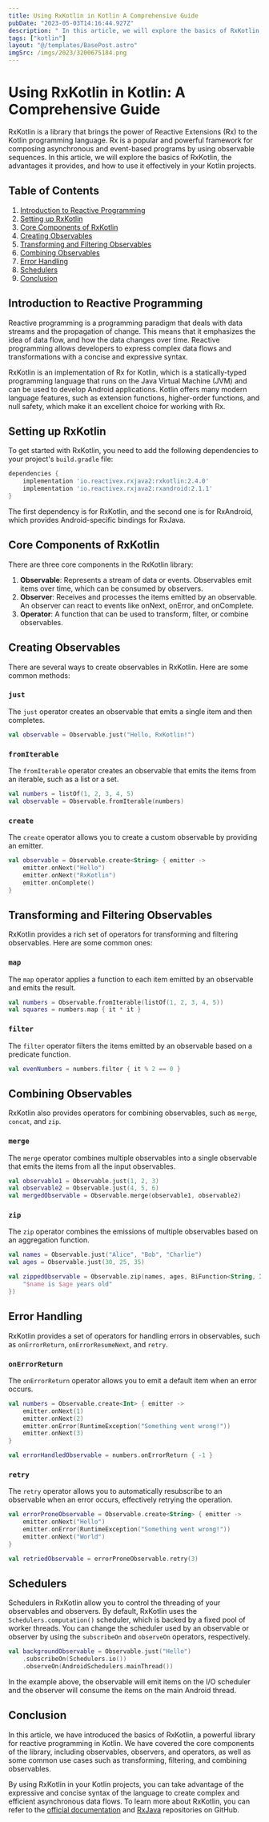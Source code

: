 ```yaml
---
title: Using RxKotlin in Kotlin A Comprehensive Guide
pubDate: "2023-05-03T14:16:44.927Z"
description: " In this article, we will explore the basics of RxKotlin, the advantages it provides, and how to use it effectively in your Kotlin projects."
tags: ["kotlin"]
layout: "@/templates/BasePost.astro"
imgSrc: /imgs/2023/3200675184.png
---
```

# Using RxKotlin in Kotlin: A Comprehensive Guide

RxKotlin is a library that brings the power of Reactive Extensions (Rx) to the Kotlin programming language. Rx is a popular and powerful framework for composing asynchronous and event-based programs by using observable sequences. In this article, we will explore the basics of RxKotlin, the advantages it provides, and how to use it effectively in your Kotlin projects.

## Table of Contents

1. [Introduction to Reactive Programming](#introduction-to-reactive-programming)
2. [Setting up RxKotlin](#setting-up-rxkotlin)
3. [Core Components of RxKotlin](#core-components-of-rxkotlin)
4. [Creating Observables](#creating-observables)
5. [Transforming and Filtering Observables](#transforming-and-filtering-observables)
6. [Combining Observables](#combining-observables)
7. [Error Handling](#error-handling)
8. [Schedulers](#schedulers)
9. [Conclusion](#conclusion)

## Introduction to Reactive Programming

Reactive programming is a programming paradigm that deals with data streams and the propagation of change. This means that it emphasizes the idea of data flow, and how the data changes over time. Reactive programming allows developers to express complex data flows and transformations with a concise and expressive syntax.

RxKotlin is an implementation of Rx for Kotlin, which is a statically-typed programming language that runs on the Java Virtual Machine (JVM) and can be used to develop Android applications. Kotlin offers many modern language features, such as extension functions, higher-order functions, and null safety, which make it an excellent choice for working with Rx.

## Setting up RxKotlin

To get started with RxKotlin, you need to add the following dependencies to your project's `build.gradle` file:

```groovy
dependencies {
    implementation 'io.reactivex.rxjava2:rxkotlin:2.4.0'
    implementation 'io.reactivex.rxjava2:rxandroid:2.1.1'
}
```

The first dependency is for RxKotlin, and the second one is for RxAndroid, which provides Android-specific bindings for RxJava.

## Core Components of RxKotlin

There are three core components in the RxKotlin library:

1. **Observable**: Represents a stream of data or events. Observables emit items over time, which can be consumed by observers.
2. **Observer**: Receives and processes the items emitted by an observable. An observer can react to events like onNext, onError, and onComplete.
3. **Operator**: A function that can be used to transform, filter, or combine observables.

## Creating Observables

There are several ways to create observables in RxKotlin. Here are some common methods:

### `just`

The `just` operator creates an observable that emits a single item and then completes.

```kotlin
val observable = Observable.just("Hello, RxKotlin!")
```

### `fromIterable`

The `fromIterable` operator creates an observable that emits the items from an iterable, such as a list or a set.

```kotlin
val numbers = listOf(1, 2, 3, 4, 5)
val observable = Observable.fromIterable(numbers)
```

### `create`

The `create` operator allows you to create a custom observable by providing an emitter.

```kotlin
val observable = Observable.create<String> { emitter ->
    emitter.onNext("Hello")
    emitter.onNext("RxKotlin")
    emitter.onComplete()
}
```

## Transforming and Filtering Observables

RxKotlin provides a rich set of operators for transforming and filtering observables. Here are some common ones:

### `map`

The `map` operator applies a function to each item emitted by an observable and emits the result.

```kotlin
val numbers = Observable.fromIterable(listOf(1, 2, 3, 4, 5))
val squares = numbers.map { it * it }
```

### `filter`

The `filter` operator filters the items emitted by an observable based on a predicate function.

```kotlin
val evenNumbers = numbers.filter { it % 2 == 0 }
```

## Combining Observables

RxKotlin also provides operators for combining observables, such as `merge`, `concat`, and `zip`.

### `merge`

The `merge` operator combines multiple observables into a single observable that emits the items from all the input observables.

```kotlin
val observable1 = Observable.just(1, 2, 3)
val observable2 = Observable.just(4, 5, 6)
val mergedObservable = Observable.merge(observable1, observable2)
```

### `zip`

The `zip` operator combines the emissions of multiple observables based on an aggregation function.

```kotlin
val names = Observable.just("Alice", "Bob", "Charlie")
val ages = Observable.just(30, 25, 35)

val zippedObservable = Observable.zip(names, ages, BiFunction<String, Int, String> { name, age ->
    "$name is $age years old"
})
```

## Error Handling

RxKotlin provides a set of operators for handling errors in observables, such as `onErrorReturn`, `onErrorResumeNext`, and `retry`.

### `onErrorReturn`

The `onErrorReturn` operator allows you to emit a default item when an error occurs.

```kotlin
val numbers = Observable.create<Int> { emitter ->
    emitter.onNext(1)
    emitter.onNext(2)
    emitter.onError(RuntimeException("Something went wrong!"))
    emitter.onNext(3)
}

val errorHandledObservable = numbers.onErrorReturn { -1 }
```

### `retry`

The `retry` operator allows you to automatically resubscribe to an observable when an error occurs, effectively retrying the operation.

```kotlin
val errorProneObservable = Observable.create<String> { emitter ->
    emitter.onNext("Hello")
    emitter.onError(RuntimeException("Something went wrong!"))
    emitter.onNext("World")
}

val retriedObservable = errorProneObservable.retry(3)
```

## Schedulers

Schedulers in RxKotlin allow you to control the threading of your observables and observers. By default, RxKotlin uses the `Schedulers.computation()` scheduler, which is backed by a fixed pool of worker threads. You can change the scheduler used by an observable or observer by using the `subscribeOn` and `observeOn` operators, respectively.

```kotlin
val backgroundObservable = Observable.just("Hello")
    .subscribeOn(Schedulers.io())
    .observeOn(AndroidSchedulers.mainThread())
```

In the example above, the observable will emit items on the I/O scheduler and the observer will consume the items on the main Android thread.

## Conclusion

In this article, we have introduced the basics of RxKotlin, a powerful library for reactive programming in Kotlin. We have covered the core components of the library, including observables, observers, and operators, as well as some common use cases such as transforming, filtering, and combining observables.

By using RxKotlin in your Kotlin projects, you can take advantage of the expressive and concise syntax of the language to create complex and efficient asynchronous data flows. To learn more about RxKotlin, you can refer to the [official documentation](https://github.com/ReactiveX/RxKotlin) and [RxJava](https://github.com/ReactiveX/RxJava) repositories on GitHub.
